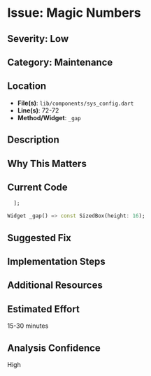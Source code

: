 # Issue: Magic Numbers

## Severity: Low

## Category: Maintenance

## Location
- **File(s)**: `lib/components/sys_config.dart`
- **Line(s)**: 72-72
- **Method/Widget**: `_gap`

## Description


## Why This Matters


## Current Code
```dart
  ];

Widget _gap() => const SizedBox(height: 16);

```

## Suggested Fix


## Implementation Steps


## Additional Resources


## Estimated Effort
15-30 minutes

## Analysis Confidence
High
